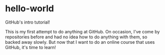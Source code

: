 # hello-world

GitHub's intro tutorial!

This is my first attempt to do anything at GitHub. On occasion, I've come by repositories before and had no idea how to do anything with them, so backed away slowly. But now that I want to do an online course that uses GitHub, it's time to learn! 
